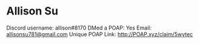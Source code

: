 # Allison Su

Discord username: allison#8170
DMed a POAP: Yes
Email: allisonsu781@gmail.com
Unique POAP Link: 
http://POAP.xyz/claim/5wytec